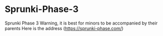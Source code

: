 # Sprunki-Phase-3
Sprunki Phase 3  Warning, it is best for minors to be accompanied by their parents
Here is the address (https://sprunki-phase.com/)
